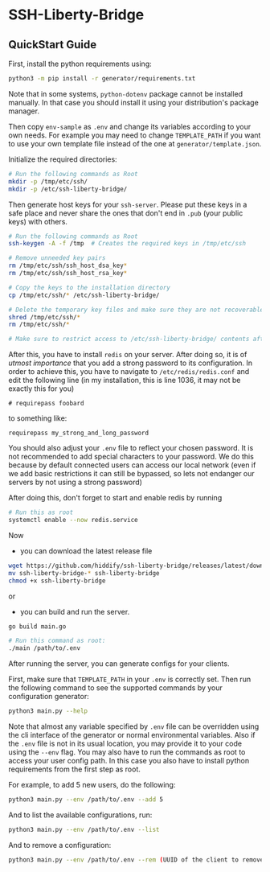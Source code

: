 # SSH-Liberty-Bridge

## QuickStart Guide

First, install the python requirements using:

```bash
python3 -m pip install -r generator/requirements.txt
```

Note that in some systems, `python-dotenv` package cannot be installed manually. In that
case you should install it using your distribution's package manager.

Then copy `env-sample` as `.env` and change its variables according to your
own needs. For example you may need to change `TEMPLATE_PATH` if you want to
use your own template file instead of the one at `generator/template.json`.

Initialize the required directories:
```bash
# Run the following commands as Root
mkdir -p /tmp/etc/ssh/
mkdir -p /etc/ssh-liberty-bridge/
```

Then generate host keys for your `ssh-server`. Please put these keys in a safe
place and never share the ones that don't end in `.pub` (your public keys) with others.

```bash
# Run the following commands as Root
ssh-keygen -A -f /tmp  # Creates the required keys in /tmp/etc/ssh

# Remove unneeded key pairs
rm /tmp/etc/ssh/ssh_host_dsa_key*
rm /tmp/etc/ssh/ssh_host_rsa_key*

# Copy the keys to the installation directory
cp /tmp/etc/ssh/* /etc/ssh-liberty-bridge/

# Delete the temporary key files and make sure they are not recoverable
shred /tmp/etc/ssh/*
rm /tmp/etc/ssh/*

# Make sure to restrict access to /etc/ssh-liberty-bridge/ contents afterwards
```

After this, you have to install `redis` on your server. After doing so, it is of *utmost importance*
that you add a strong password to its configuration. In order to achieve this, you have to
navigate to `/etc/redis/redis.conf` and edit the following line
(in my installation, this is line 1036, it may not be exactly this for you)

```
# requirepass foobard
```

to something like:

```
requirepass my_strong_and_long_password
```

You should also adjust your `.env` file to reflect your chosen password. It is not recommended to
add special characters to your password. We do this because by default connected users can access
our local network (even if we add basic restrictions it can still be bypassed,
so lets not endanger our servers by not using a strong password)

After doing this, don't forget to start and enable redis by running

```bash
# Run this as root
systemctl enable --now redis.service
```

Now 
- you can download the latest release file 
```bash
wget https://github.com/hiddify/ssh-liberty-bridge/releases/latest/download/ssh-liberty-bridge-$(dpkg --print-architecture)
mv ssh-liberty-bridge-* ssh-liberty-bridge
chmod +x ssh-liberty-bridge
```
or 
- you can build and run the server.

```bash
go build main.go

# Run this command as root:
./main /path/to/.env
```

After running the server, you can generate configs for your clients.

First, make sure that `TEMPLATE_PATH` in your `.env` is correctly set.
Then run the following command to see the supported commands by your configuration generator:

```bash
python3 main.py --help
```

Note that almost any variable specified by `.env` file can be overridden using the cli interface
of the generator or normal environmental variables. Also if the `.env` file is not in its usual
location, you may provide it to your code using the `--env` flag. You may also have to run the commands as root to access your user config path. In this case you also have to install python requirements from the first step as root.

For example, to add 5 new users, do the following:

```bash
python3 main.py --env /path/to/.env --add 5
```

And to list the available configurations, run:

```bash
python3 main.py --env /path/to/.env --list
```

And to remove a configuration:

```bash
python3 main.py --env /path/to/.env --rem (UUID of the client to remove from above)
```
